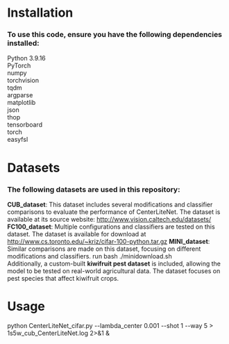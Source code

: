 # Installation
### To use this code, ensure you have the following dependencies installed:  
Python 3.9.16  
PyTorch  
numpy  
torchvision  
tqdm  
argparse  
matplotlib  
json  
thop  
tensorboard  
torch  
easyfsl

# Datasets
### The following datasets are used in this repository:  
**CUB_dataset**: This dataset includes several modifications and classifier comparisons to evaluate the performance of CenterLiteNet. The dataset is available at its source website: http://www.vision.caltech.edu/datasets/  
**FC100_dataset**: Multiple configurations and classifiers are tested on this dataset. The dataset is available for download at http://www.cs.toronto.edu/~kriz/cifar-100-python.tar.gz
**MINI_dataset**: Similar comparisons are made on this dataset, focusing on different modifications and classifiers.  run bash ./minidownload.sh  
Additionally, a custom-built **kiwifruit pest dataset** is included, allowing the model to be tested on real-world agricultural data. The dataset focuses on pest species that affect kiwifruit crops.
# Usage
python CenterLiteNet_cifar.py --lambda_center 0.001 --shot 1 --way 5 > 1s5w_cub_CenterLiteNet.log 2>&1 & 

